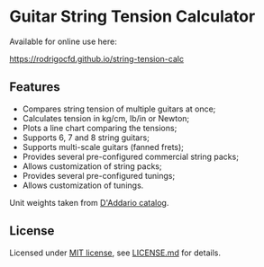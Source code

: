# Guitar String Tension Calculator

Available for online use here:

https://rodrigocfd.github.io/string-tension-calc

## Features

* Compares string tension of multiple guitars at once;
* Calculates tension in kg/cm, lb/in or Newton;
* Plots a line chart comparing the tensions;
* Supports 6, 7 and 8 string guitars;
* Supports multi-scale guitars (fanned frets);
* Provides several pre-configured commercial string packs;
* Allows customization of string packs;
* Provides several pre-configured tunings;
* Allows customization of tunings.

Unit weights taken from [D'Addario catalog](https://www.daddario.com/globalassets/pdfs/accessories/tension_chart_13934.pdf).

## License

Licensed under [MIT license](https://opensource.org/licenses/MIT), see [LICENSE.md](LICENSE.md) for details.
